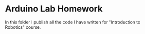 # Arduino Lab Homework
In this folder I publish all the code I have written for "Introduction to Robotics" course.
